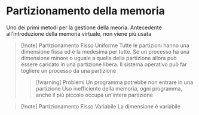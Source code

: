 # Partizionamento della memoria
Uno dei primi metodi per la gestione della meoria. Antecedente all'introduzione della memoria virtuale, non viene più usata
>[!note] Partizionamento Fisso Uniforme
>Tutte le partizioni hanno una dimensione fissa ed è la medesima per tutte.  Se un processo ha una dimensione minore o uguale  a quella della partizione allora può essere caricato in una partizione libera.
>Il sistema operativo può far togliere un processo da una partizione
>>[!warning] Problemi
>>Un programma potrebbe non entrare in una partizione
>>Uso inefficiente della memoria, ogni programma, anche il più piccolo occupa un'intera partizione

>[!note] Partizionamento Fisso Variabile
>La dimensione è variabile 